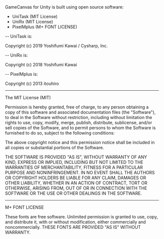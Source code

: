 GameCanvas for Unity is built using open source software:

 * UniTask (MIT License)
 * UniRx (MIT License)
 * PixelMplus (M+ FONT LICENSE)

--
UniTask is:

Copyright (c) 2019 Yoshifumi Kawai / Cysharp, Inc.

--
UniRx is:

Copyright (c) 2018 Yoshifumi Kawai

--
PixelMplus is:

Copyright (c) 2013 itouhiro

---
The MIT License (MIT)

Permission is hereby granted, free of charge, to any person obtaining a copy
of this software and associated documentation files (the "Software"), to deal
in the Software without restriction, including without limitation the rights
to use, copy, modify, merge, publish, distribute, sublicense, and/or sell
copies of the Software, and to permit persons to whom the Software is
furnished to do so, subject to the following conditions:

The above copyright notice and this permission notice shall be included in all
copies or substantial portions of the Software.

THE SOFTWARE IS PROVIDED "AS IS", WITHOUT WARRANTY OF ANY KIND, EXPRESS OR
IMPLIED, INCLUDING BUT NOT LIMITED TO THE WARRANTIES OF MERCHANTABILITY,
FITNESS FOR A PARTICULAR PURPOSE AND NONINFRINGEMENT. IN NO EVENT SHALL THE
AUTHORS OR COPYRIGHT HOLDERS BE LIABLE FOR ANY CLAIM, DAMAGES OR OTHER
LIABILITY, WHETHER IN AN ACTION OF CONTRACT, TORT OR OTHERWISE, ARISING FROM,
OUT OF OR IN CONNECTION WITH THE SOFTWARE OR THE USE OR OTHER DEALINGS IN THE
SOFTWARE.

---
M+ FONT LICENSE

These fonts are free software. 
Unlimited permission is granted to use, copy, and distribute it, with or without modification, either commercially and noncommercially. 
THESE FONTS ARE PROVIDED "AS IS" WITHOUT WARRANTY.
